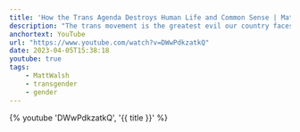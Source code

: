 ```yaml
---
title: 'How the Trans Agenda Destroys Human Life and Common Sense | Matt Walsh LIVE at New Mexico State'
description: "The trans movement is the greatest evil our country faces. It undermines basic truth and morality, it tears apart families, and worst of all, it physically and psychologically harms innocent children. Live at New Mexico State University, Matt Walsh spearheads the charge against radical gender ideology."
anchortext: YouTube
url: "https://www.youtube.com/watch?v=DWwPdkzatkQ"
date: 2023-04-05T15:38:18
youtube: true
tags:
    - MattWalsh
    - transgender
    - gender
---
```


{% youtube 'DWwPdkzatkQ', '{{ title }}' %}
